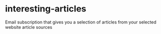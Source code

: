 # interesting-articles
Email subscription that gives you a selection of articles from your selected website article sources
